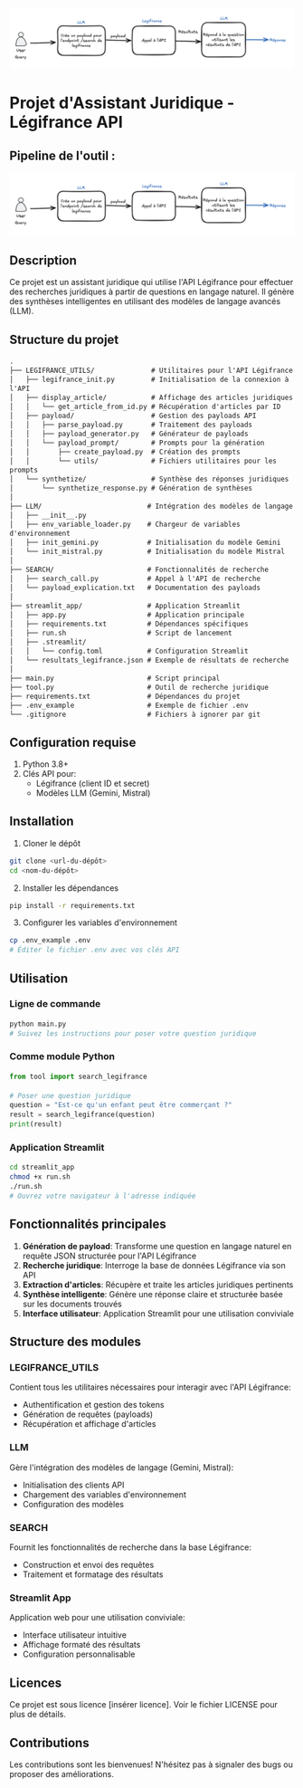 ![Image de la pipeline complète]( /image_readme/pipeline.png "Image Title")


# Projet d'Assistant Juridique - Légifrance API
## Pipeline de l'outil :
![Pipeline du projet](/image_readme/pipeline.png "Pipeline complète")

## Description

Ce projet est un assistant juridique qui utilise l'API Légifrance pour effectuer des recherches juridiques à partir de questions en langage naturel. Il génère des synthèses intelligentes en utilisant des modèles de langage avancés (LLM).

## Structure du projet

```
.
├── LEGIFRANCE_UTILS/              # Utilitaires pour l'API Légifrance
│   ├── legifrance_init.py         # Initialisation de la connexion à l'API
│   ├── display_article/           # Affichage des articles juridiques
│   │   └── get_article_from_id.py # Récupération d'articles par ID
│   ├── payload/                   # Gestion des payloads API
│   │   ├── parse_payload.py       # Traitement des payloads
│   │   ├── payload_generator.py   # Générateur de payloads
│   │   └── payload_prompt/        # Prompts pour la génération
│   │       ├── create_payload.py  # Création des prompts
│   │       └── utils/             # Fichiers utilitaires pour les prompts
│   └── synthetize/                # Synthèse des réponses juridiques
│       └── synthetize_response.py # Génération de synthèses
│
├── LLM/                          # Intégration des modèles de langage
│   ├── __init__.py
│   ├── env_variable_loader.py    # Chargeur de variables d'environnement
│   ├── init_gemini.py            # Initialisation du modèle Gemini
│   └── init_mistral.py           # Initialisation du modèle Mistral
│
├── SEARCH/                       # Fonctionnalités de recherche
│   ├── search_call.py            # Appel à l'API de recherche
│   └── payload_explication.txt   # Documentation des payloads
│
├── streamlit_app/                # Application Streamlit
│   ├── app.py                    # Application principale
│   ├── requirements.txt          # Dépendances spécifiques
│   ├── run.sh                    # Script de lancement
│   ├── .streamlit/              
│   │   └── config.toml           # Configuration Streamlit
│   └── resultats_legifrance.json # Exemple de résultats de recherche
│
├── main.py                       # Script principal
├── tool.py                       # Outil de recherche juridique
├── requirements.txt              # Dépendances du projet
├── .env_example                  # Exemple de fichier .env
└── .gitignore                    # Fichiers à ignorer par git
```

## Configuration requise

1. Python 3.8+
2. Clés API pour:
   - Légifrance (client ID et secret)
   - Modèles LLM (Gemini, Mistral)

## Installation

1. Cloner le dépôt
```bash
git clone <url-du-dépôt>
cd <nom-du-dépôt>
```

2. Installer les dépendances
```bash
pip install -r requirements.txt
```

3. Configurer les variables d'environnement
```bash
cp .env_example .env
# Éditer le fichier .env avec vos clés API
```

## Utilisation

### Ligne de commande

```bash
python main.py
# Suivez les instructions pour poser votre question juridique
```

### Comme module Python

```python
from tool import search_legifrance

# Poser une question juridique
question = "Est-ce qu'un enfant peut être commerçant ?"
result = search_legifrance(question)
print(result)
```

### Application Streamlit

```bash
cd streamlit_app
chmod +x run.sh
./run.sh
# Ouvrez votre navigateur à l'adresse indiquée
```

## Fonctionnalités principales

1. **Génération de payload**: Transforme une question en langage naturel en requête JSON structurée pour l'API Légifrance
2. **Recherche juridique**: Interroge la base de données Légifrance via son API
3. **Extraction d'articles**: Récupère et traite les articles juridiques pertinents
4. **Synthèse intelligente**: Génère une réponse claire et structurée basée sur les documents trouvés
5. **Interface utilisateur**: Application Streamlit pour une utilisation conviviale

## Structure des modules

### LEGIFRANCE_UTILS
Contient tous les utilitaires nécessaires pour interagir avec l'API Légifrance:
- Authentification et gestion des tokens
- Génération de requêtes (payloads)
- Récupération et affichage d'articles

### LLM
Gère l'intégration des modèles de langage (Gemini, Mistral):
- Initialisation des clients API
- Chargement des variables d'environnement
- Configuration des modèles

### SEARCH
Fournit les fonctionnalités de recherche dans la base Légifrance:
- Construction et envoi des requêtes
- Traitement et formatage des résultats

### Streamlit App
Application web pour une utilisation conviviale:
- Interface utilisateur intuitive
- Affichage formaté des résultats
- Configuration personnalisable

## Licences

Ce projet est sous licence [insérer licence]. Voir le fichier LICENSE pour plus de détails.

## Contributions

Les contributions sont les bienvenues! N'hésitez pas à signaler des bugs ou proposer des améliorations.
